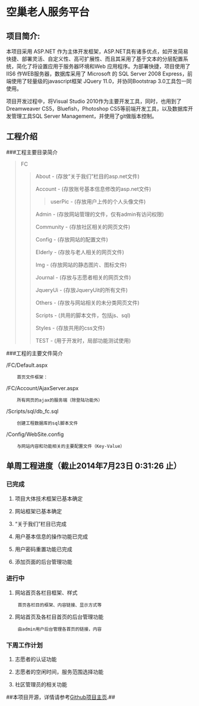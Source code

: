 ﻿空巢老人服务平台
================

项目简介:
---------

本项目采用 ASP.NET 作为主体开发框架，ASP.NET具有诸多优点，如开发简易快捷、部署灵活、自定义性、高可扩展性、而且其采用了基于文本的分层配置系统，简化了将设置应用于服务器环境和Web 应用程序。为部署快捷，项目使用了IIS6 作WEB服务器，数据库采用了 Microsoft 的 SQL Server 2008 Express，前端使用了轻量级的javascript框架 JQuery 11.0，并协同Bootstrap 3.0工具包一同使用。

项目开发过程中，将Visual Studio 2010作为主要开发工具，同时，也用到了Dreamweaver CS5，Bluefish，Photoshop CS5等前端开发工具，以及数据库开发管理工具SQL Server Management，并使用了git做版本控制。


工程介绍
--------

###工程主要目录简介
> FC
>
> > About - (存放“关于我们”栏目的asp.net文件)
> >
> > Account - (存放账号基本信息修改的asp.net文件)
> >
> > > userPic - (存放用户上传的个人头像文件)
> >
> > Admin - (存放网站管理的文件，仅有admin有访问权限)
> >
> > Community - (存放社区相关的网页文件)
> >
> > Config - (存放网站的配置文件)
> >
> > Elderly - (存放与老人相关的网页文件)
> >
> > Img - (存放网站的静态图片、图标文件)
> >
> > Journal - (存放与志愿者相关的网页文件)
> >
> > JqueryUi - (存放JqueryUit的所有文件)
> >
> > Others - (存放与网站相关的未分类网页文件)
> >
> > Scripts - (共用的脚本文件，包括js、sql)
> >
> > Styles - (存放共用的css文件)
> >
> > TEST - (用于开发时，局部功能测试使用)

###工程的主要文件简介

/FC/Default.aspx

		首页文件框架：

/FC/Account/AjaxServer.aspx

		所有网页的ajax的服务端（除登陆功能外）

/Scripts/sql/db_fc.sql

		创建工程数据库的sql脚本文件

/Config/WebSite.config

		与网站内容和功能相关的主要配置文件（Key-Value）


单周工程进度（截止2014年7月23日 0:31:26 止）
----------------------------------------

### 已完成

1. 项目大体技术框架已基本确定

2. 网站框架已基本确定

3. “关于我们”栏目已完成

4. 用户基本信息的操作功能已完成

5. 用户密码重置功能已完成

6. 添加页面的后台管理功能

### 进行中

1. 网站首页各栏目框架、样式
		
		首页各栏目的框架、内容链接、显示方式等

2. 网站首页及各栏目首页的后台管理功能
		
		由admin用户后台管理各首页的链接，内容

### 下周工作计划

1. 志愿者的认证功能

2. 志愿者的空闲时间，服务范围选择功能

3. 社区管理员的相关功能


##本项目开源，详情请参考[Github项目主页](https://github.com/cjstudio/forElderly).##

